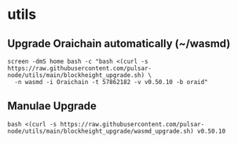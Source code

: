 
# utils

## Upgrade Oraichain automatically (~/wasmd)
```
screen -dmS home bash -c "bash <(curl -s https://raw.githubusercontent.com/pulsar-node/utils/main/blockheight_upgrade.sh) \
  -n wasmd -i Oraichain -t 57862182 -v v0.50.10 -b oraid"
```


## Manulae Upgrade
```
bash <(curl -s https://raw.githubusercontent.com/pulsar-node/utils/main/blockheight_upgrade/wasmd_upgrade.sh) v0.50.10
```
